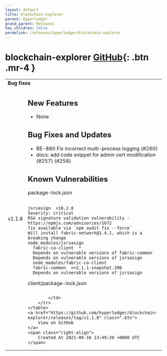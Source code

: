 ```yaml
---
layout: default
title: blockchain-explorer
parent: Hyperledger
grand_parent: Releases
has_children: false
permalink: /releases/hyperledger/blockchain-explorer
---
```


# blockchain-explorer <span class="fs-3 right-align">[GitHub](https://github.com/hyperledger/blockchain-explorer){: .btn .mr-4 }</span>


<div>
    <table>
        <tr>
            <td colspan="2">
                <b>
                    Bug fixes
                </b>
            </td>
        </tr>
        <tr>
            <td>
                <span class="chip">
                    v1.1.8
                </span>
            </td>
            <td>
                <!-- (SPDX-License-Identifier: CC-BY-4.0) -->  <!-- Ensure there is a newline before, and after, this line -->

## New Features

* None

## Bug Fixes and Updates

* BE-880 Fix incorrect multi-process logging (#260)
* docs: add code snippet for admin cert modification (#257) (#258)

## Known Vulnerabilities

package-lock.json
```

jsrsasign  <10.2.0
Severity: critical
RSA signature validation vulnerability - https://npmjs.com/advisories/1672
fix available via `npm audit fix --force`
Will install fabric-network@1.4.1, which is a breaking change
node_modules/jsrsasign
  fabric-ca-client  *
  Depends on vulnerable versions of fabric-common
  Depends on vulnerable versions of jsrsasign
  node_modules/fabric-ca-client
  fabric-common  >=2.1.1-snapshot.390
  Depends on vulnerable versions of jsrsasign
```

client/package-lock.json
```

```
            </td>
        </tr>
    </table>
    <a href="https://github.com/hyperledger/blockchain-explorer/releases/tag/v1.1.8" class=".btn">
        View on GitHub
    </a>
    <span class="right-align">
        Created At 2021-08-16 13:49:20 +0000 UTC
    </span>
</div>

